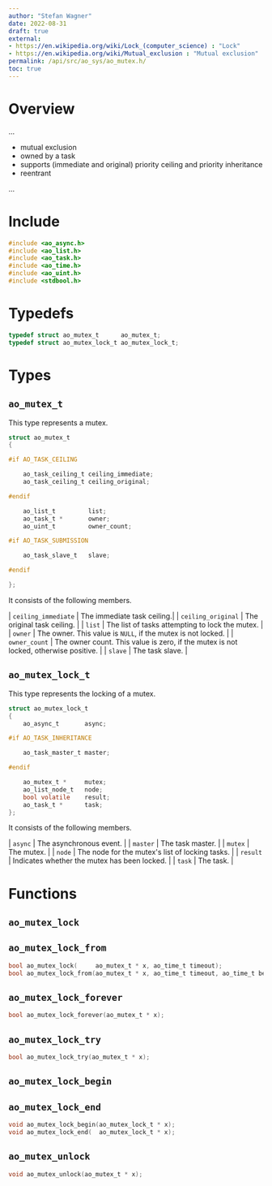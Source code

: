```yaml
---
author: "Stefan Wagner"
date: 2022-08-31
draft: true
external:
- https://en.wikipedia.org/wiki/Lock_(computer_science) : "Lock"
- https://en.wikipedia.org/wiki/Mutual_exclusion : "Mutual exclusion"
permalink: /api/src/ao_sys/ao_mutex.h/
toc: true
---
```


# Overview

...

- mutual exclusion
- owned by a task
- supports (immediate and original) priority ceiling and priority inheritance
- reentrant

...

# Include

```c
#include <ao_async.h>
#include <ao_list.h>
#include <ao_task.h>
#include <ao_time.h>
#include <ao_uint.h>
#include <stdbool.h>
```

# Typedefs

```c
typedef struct ao_mutex_t      ao_mutex_t;
typedef struct ao_mutex_lock_t ao_mutex_lock_t;
```

# Types

## `ao_mutex_t`

This type represents a mutex.

```c
struct ao_mutex_t
{

#if AO_TASK_CEILING

    ao_task_ceiling_t ceiling_immediate;
    ao_task_ceiling_t ceiling_original;

#endif

    ao_list_t         list;
    ao_task_t *       owner;
    ao_uint_t         owner_count;

#if AO_TASK_SUBMISSION

    ao_task_slave_t   slave;

#endif

};
```

It consists of the following members.

| `ceiling_immediate` | The immediate task ceiling.|
| `ceiling_original` | The original task ceiling. |
| `list` | The list of tasks attempting to lock the mutex. |
| `owner` | The owner. This value is `NULL`, if the mutex is not locked. |
| `owner_count` | The owner count. This value is zero, if the mutex is not locked, otherwise positive. |
| `slave` | The task slave. |

## `ao_mutex_lock_t`

This type represents the locking of a mutex.

```c
struct ao_mutex_lock_t
{
    ao_async_t       async;

#if AO_TASK_INHERITANCE

    ao_task_master_t master;

#endif

    ao_mutex_t *     mutex;
    ao_list_node_t   node;
    bool volatile    result;
    ao_task_t *      task;
};
```

It consists of the following members.

| `async` | The asynchronous event. |
| `master` | The task master. |
| `mutex` | The mutex. |
| `node` | The node for the mutex's list of locking tasks. |
| `result` | Indicates whether the mutex has been locked. |
| `task` | The task. |

# Functions

## `ao_mutex_lock`
## `ao_mutex_lock_from`

```c
bool ao_mutex_lock(     ao_mutex_t * x, ao_time_t timeout);
bool ao_mutex_lock_from(ao_mutex_t * x, ao_time_t timeout, ao_time_t beginning);
```

## `ao_mutex_lock_forever`

```c
bool ao_mutex_lock_forever(ao_mutex_t * x);
```

## `ao_mutex_lock_try`

```c
bool ao_mutex_lock_try(ao_mutex_t * x);
```

## `ao_mutex_lock_begin`
## `ao_mutex_lock_end`

```c
void ao_mutex_lock_begin(ao_mutex_lock_t * x);
void ao_mutex_lock_end(  ao_mutex_lock_t * x);
```

## `ao_mutex_unlock`

```c
void ao_mutex_unlock(ao_mutex_t * x);
```
